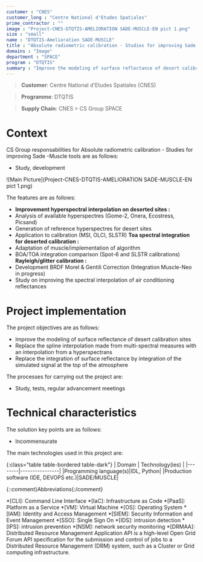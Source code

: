```yaml
---
customer : "CNES"
customer_long : "Centre National d'Etudes Spatiales"
prime_contractor : ""
image : "Project-CNES-DTQTIS-AMELIORATION SADE-MUSCLE-EN pict 1.png"
size : "small"
name : "DTQTIS-Amelioration SADE-MUSCLE"
title : "Absolute radiometric calibration - Studies for improving Sade -Muscle tools"
domains : "Image"
department : "SPACE"
program : "DTQTIS"
summary : "Improve the modeling of surface reflectance of desert calibration sites. Replace the spline interpolation made from multi-spectral measures with an interpolation from a hyperspectrans. Replace the integration of surface reflectance by integration of the simulated signal at the top of the atmosphere"
---
```


> __Customer__\: Centre National d'Etudes Spatiales (CNES)

> __Programme__\: DTQTIS

> __Supply Chain__\: CNES >  CS Group SPACE


# Context


CS Group responsabilities for Absolute radiometric calibration - Studies for improving Sade -Muscle tools are as follows:
* Study, development

![Main Picture](Project-CNES-DTQTIS-AMELIORATION SADE-MUSCLE-EN pict 1.png)

The features are as follows:
* **Improvement hyperspectral interpolation on deserted sites :**
* Analysis of available hyperspectres (Gome-2, Onera, Ecostress, Picsand)
* Generation of reference hyperspectres for desert sites 
* Application to calibration (MSI, OLCI, SLSTR)
	**Toa spectral integration for deserted calibration :**
* Adaptation of muscle/implementation of algorithm
* BOA/TOA integration comparison (Spot-6 and SLSTR calibrations)
	**Rayleigh/glitter calibration :**
* Development BRDF Morel & Gentili Correction (Integration Muscle-Neo in progress)
* Study on improving the spectral interpolation of air conditioning reflectances

# Project implementation

The project objectives are as follows:
* Improve the modeling of surface reflectance of desert calibration sites 
* Replace the spline interpolation made from multi-spectral measures with an interpolation from a hyperspectrans
* Replace the integration of surface reflectance by integration of the simulated signal at the top of the atmosphere

The processes for carrying out the project are:
* Study, tests, regular advancement meetings

# Technical characteristics

The solution key points are as follows:
* Incommensurate



The main technologies used in this project are:

{:class="table table-bordered table-dark"}
| Domain | Technology(ies) |
|--------|----------------|
|Programming language(s)|IDL, Python|
|Production software (IDE, DEVOPS etc.)|SADE/MUSCLE|



{::comment}Abbreviations{:/comment}

*[CLI]: Command Line Interface
*[IaC]: Infrastructure as Code
*[PaaS]: Platform as a Service
*[VM]: Virtual Machine
*[OS]: Operating System
*[IAM]: Identity and Access Management
*[SIEM]: Security Information and Event Management
*[SSO]: Single Sign On
*[IDS]: intrusion detection
*[IPS]: intrusion prevention
*[NSM]: network security monitoring
*[DRMAA]: Distributed Resource Management Application API is a high-level Open Grid Forum API specification for the submission and control of jobs to a Distributed Resource Management (DRM) system, such as a Cluster or Grid computing infrastructure.
